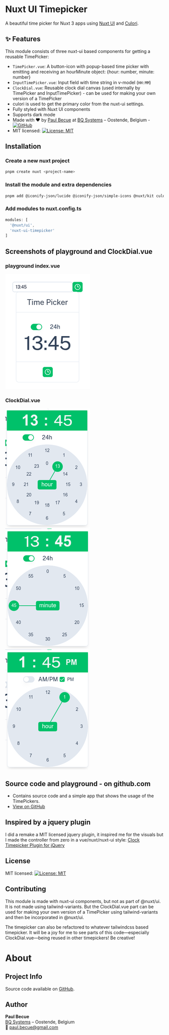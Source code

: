 # Nuxt UI Timepicker

A beautiful time picker for Nuxt 3 apps using [Nuxt UI](https://ui.nuxt.com) and [Culori](https://culorijs.org).

## ✨ Features

This module consists of three nuxt-ui based components for getting a reusable TimePicker:

- `TimePicker.vue`: A button-icon with popup-based time picker with emitting and receiving an hourMinute object: {hour: number, minute: number}
- `InputTimePicker.vue`: Input field with time string in v-model (`HH:MM`)
- `ClockDial.vue`: Reusable clock dial canvas (used internally by TimePicker and InputTimePicker) - can be used for making your own version of a TimePicker
- culori is used to get the primary color from the nuxt-ui settings.
- Fully styled with Nuxt UI components
- Supports dark mode
- Made with ❤️ by [Paul Becue](mailto:paul.becue@gmail.com) at [BQ Systems](https://bqsystems.be) – Oostende, Belgium - [![GitHub](https://img.shields.io/badge/GitHub-Repository-black?logo=github)](https://github.com/paul908/nuxt-ui-timepicker)
- MIT licensed: [![License: MIT](https://img.shields.io/badge/License-MIT-yellow.svg)](LICENSE.md)

## Installation

### Create a new nuxt project

```bash
pnpm create nuxt <project-name>
```

### Install the module and extra dependencies

```bash
pnpm add @iconify-json/lucide @iconify-json/simple-icons @nuxt/kit culori @nuxt/ui nuxt-ui-timepicker 
```

### Add modules to nuxt.config.ts

```ts
modules: [
  '@nuxt/ui',
  'nuxt-ui-timepicker'
]
```

## Screenshots of playground and ClockDial.vue

### playground index.vue

![Timepicker Demo](./screenshots/app_01.png)

### ClockDial.vue

![ClockDial.vue](./screenshots/app_02.png)
![ClockDial.vue](./screenshots/app_03.png)
![ClockDial.vue](./screenshots/app_04.png)


## Source code and playground - on github.com

- Contains source code and a simple app that shows the usage of the TimePickers.
- [View on GitHub](https://github.com/paul908/nuxt-ui-timepicker)

## Inspired by a jquery plugin

I did a remake a MIT licensed jquery plugin, it inspired me for the visuals but I made the controller from zero in a vue/nuxt/nuxt-ui style: [Clock Timepicker Plugin for jQuery](https://github.com/loebi-ch/jquery-clock-timepicker)

## License

MIT licensed: [![License: MIT](https://img.shields.io/badge/License-MIT-yellow.svg)](LICENSE.md)

## Contributing

This module is made with nuxt-ui components, but not as part of @nuxt/ui. It is not made using tailwind-variants. But the ClockDial.vue part can be used for making your own version of a TimePicker using tailwind-variants and then be incorporated in @nuxt/ui. 

The timepicker can also be refactored to whatever tailwindcss based timepicker. It will be a joy for me to see parts of this code—especially ClockDial.vue—being reused in other timepickers! Be creative!

# About

## Project Info

Source code available on [GitHub](https://github.com/paul908/nuxt-ui-timepicker).

## Author

**Paul Becue**  
[BQ Systems](https://bqsystems.be) – Oostende, Belgium  
📧 [paul.becue@gmail.com](mailto:paul.becue@gmail.com)
